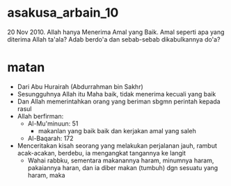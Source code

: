 # asakusa_arbain_10
20 Nov 2010.
Allah hanya Menerima Amal yang Baik.
Amal seperti apa yang diterima Allah ta'ala?
Adab berdo'a dan sebab-sebab dikabulkannya do'a?

# matan
* Dari Abu Hurairah (Abdurrahman bin Sakhr)
* Sesungguhnya Allah itu Maha baik, tidak menerima kecuali yang baik
* Dan Allah memerintahkan orang yang beriman sbgmn perintah kepada rasul
* Allah berfirman: 
  * Al-Mu'minuun: 51
    * makanlan yang baik baik dan kerjakan amal yang saleh
  * Al-Baqarah: 172
* Menceritakan kisah seorang yang melakukan perjalanan jauh, rambut acak-acakan, berdebu,
  ia mengangkat tangannya ke langit
  * Wahai rabbku, sementara makanannya haram, minumnya haram, pakaiannya haran, dan
    ia diber makan (tumbuh) dgn sesuatu yang haram, maka
